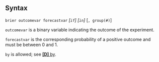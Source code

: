 ## Syntax

`brier outcomevar forecastvar` _\[`if`\]
\[`in`\]_ \[`, group(#)`\]

`outcomevar` is a binary variable indicating the outcome of the
experiment.

`forecastvar` is the corresponding probability of a positive outcome and
must be between 0 and 1.

`by` is allowed; see
[<strong>[D]</strong> by](http://www.stata.com/help.cgi?by).
